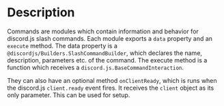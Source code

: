 # Description
Commands are modules which contain information and behavior for discord.js slash
commands. Each module exports a `data` property and an `execute` method. The
data property is a `@discordjs/Builders.SlashCommandBuilder`, which declares
the name, description, parameters etc. of the command. The execute method is a
function which receives a `discord.js.BaseCommandInteraction`.

They can also have an optional method `onClientReady`, which is runs when the 
discord.js `client.ready` event fires. It receives the `client` object as its
only parameter. This can be used for setup.
